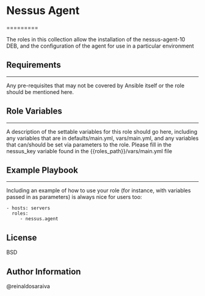 # Nessus Agent 
=========

The roles in this collection allow the installation of the nessus-agent-10 DEB, and the configuration of the agent for use in a particular environment

## Requirements
------------

Any pre-requisites that may not be covered by Ansible itself or the role should be mentioned here. 

## Role Variables
--------------

A description of the settable variables for this role should go here, including any variables that are in defaults/main.yml, vars/main.yml, and any variables that can/should be set via parameters to the role. 
Please fill in the nessus_key variable found in the {{roles_path}}/vars/main.yml file


## Example Playbook
----------------

Including an example of how to use your role (for instance, with variables passed in as parameters) is always nice for users too:

    - hosts: servers
      roles:
         - nessus.agent

License
-------

BSD

Author Information
------------------

@reinaldosaraiva
